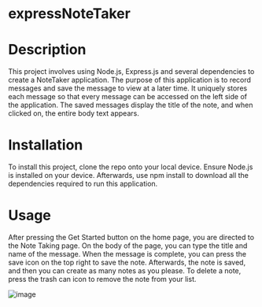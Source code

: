 # expressNoteTaker

# Description
This project involves using Node.js, Express.js and several dependencies to create a NoteTaker application. The purpose of this application is to record messages and save the message to view at a later time. It uniquely stores each message so that every message can be accessed on the left side of the application. The saved messages display the title of the note, and when clicked on, the entire body text appears. 

# Installation
To install this project, clone the repo onto your local device. Ensure Node.js is installed on your device. Afterwards, use npm install to download all the dependencies required to run this application. 

# Usage
After pressing the Get Started button on the home page, you are directed to the Note Taking page. On the body of the page, you can type the title and name of the message. When the message is complete, you can press the save icon on the top right to save the note. Afterwards, the note is saved, and then you can create as many notes as you please. To delete a note, press the trash can icon to remove the note from your list. 

![image](https://user-images.githubusercontent.com/81788122/125366108-73337c00-e343-11eb-9b9b-ce2ccb4d6607.png)
